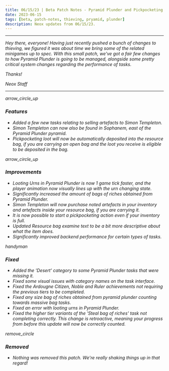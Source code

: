```yaml
---
title: 06/15/23 | Beta Patch Notes - Pyramid Plunder and Pickpocketing
date: 2023-06-15
tags: [beta, patch-notes, thieving, pryamid, plunder]
description: Neox updates from 06/15/23.
---
```


***
<em>Hey there, everyone! Having just recently pushed a bunch of changes to thieving, we figured it was about time we bring some of the related minigames up to spec. With this small patch, we've got a fair few changes to how Pyramid Plunder is going to be managed, alongside some pretty critical system changes regarding the performance of tasks.

<em>Thanks!

<em>Neox Staff<br>

***

<div class="spacer-large"></div>
<div class="changes-body">
    <div class="changes-body changes-row features">
        <div class="changes-row-header">
            <span class="icon">
                <span class="material-symbols-outlined">arrow_circle_up</span>
            </span>
            <h3>Features</h3>
        </div>
    </div>
</div>
<div class="spacer-small"></div>

- Added a few new tasks relating to selling artefacts to Simon Templeton.
- Simon Templeton can now also be found in Sophanem, east of the Pyramid Plunder pyramid.
- Pickpocketing loot will now be automatically deposited into the resource bag, if you are carrying an open bag and the loot you receive is eligible to be deposited in the bag.

<div class="spacer-medium"></div>
<div class="changes-body">
    <div class="changes-body changes-row improvements">
        <div class="changes-row-header">
            <span class="icon">
                <span class="material-symbols-outlined">arrow_circle_up</span>
            </span>
            <h3>Improvements</h3>
        </div>
    </div>
</div>
<div class="spacer-small"></div>

- Looting Urns in Pyramid Plunder is now 1 game tick faster, and the player animation now visually lines up with the urn changing state.
- Significantly increased the amount of bags of riches obtained from Pyramid Plunder.
- Simon Templeton will now purchase noted artefacts in your inventory and artefacts inside your resource bag, if you are carrying it.
- It is now possible to start a pickpocketing action even if your inventory is full.
- Updated Resource bag examine text to be a bit more descriptive about what the item does.
- Significantly improved backend performance for certain types of tasks.

<div class="spacer-medium"></div>
<div class="changes-body">
    <div class="changes-body changes-row fixed">
        <div class="changes-row-header">
            <span class="icon">
                <span class="material-symbols-outlined">handyman</span>
            </span>
            <h3>Fixed</h3>
        </div>
    </div>
</div>
<div class="spacer-small"></div>

- Added the 'Desert' category to some Pyramid Plunder tasks that were missing it.
- Fixed some visual issues with category names on the task interface.
- Fixed the Ardougne Citizen, Noble and Ruler achievements not requiring the previous tiers to be completed.
- Fixed any size bag of riches obtained from pyramid plunder counting towards massive bag tasks.
- Fixed an error with looting urns in Pyramid Plunder.
- Fixed the higher tier variants of the 'Steal bag of riches' task not completing correctly. This change is retroactive, meaning your progress from before this update will now be correctly counted.

<div class="spacer-medium"></div>
<div class="changes-body">
    <div class="changes-body changes-row removed">
        <div class="changes-row-header">
            <span class="icon">
                <span class="material-symbols-outlined">remove_circle</span>
            </span>
            <h3>Removed</h3>
        </div>
    </div>
</div>
<div class="spacer-small"></div>

- Nothing was removed this patch. We're really shaking things up in that regard!

<div class="spacer-medium"></div>
<br><br>

